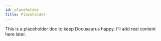 ```yaml
---
id: placeholder
title: Placeholder
---
```


This is a placeholder doc to keep Docusaurus happy. I’ll add real content here later.
